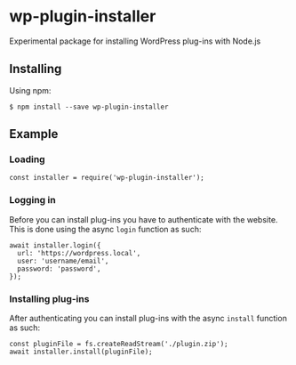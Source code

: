 # wp-plugin-installer
Experimental package for installing WordPress plug-ins with Node.js

## Installing
Using npm:
```
$ npm install --save wp-plugin-installer
```

## Example
### Loading
```
const installer = require('wp-plugin-installer');
```

### Logging in
Before you can install plug-ins you have to authenticate with the website. This is done using the async `login` function as such:
```
await installer.login({
  url: 'https://wordpress.local',
  user: 'username/email',
  password: 'password',
});
```

### Installing plug-ins
After authenticating you can install plug-ins with the async `install` function as such:
```
const pluginFile = fs.createReadStream('./plugin.zip');
await installer.install(pluginFile);
```
